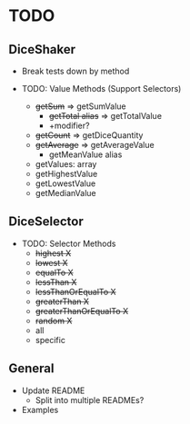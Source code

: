 # TODO

## DiceShaker

- Break tests down by method

- TODO: Value Methods (Support Selectors)
  - ~~getSum~~ => getSumValue
    - ~~getTotal alias~~ => getTotalValue
    - +modifier?
  - ~~getCount~~ => getDiceQuantity
  - ~~getAverage~~ => getAverageValue
    - getMeanValue alias
  - getValues: array
  - getHighestValue
  - getLowestValue
  - getMedianValue

## DiceSelector

- TODO: Selector Methods
  - ~~highest X~~
  - ~~lowest X~~
  - ~~equalTo X~~
  - ~~lessThan X~~
  - ~~lessThanOrEqualTo X~~
  - ~~greaterThan X~~
  - ~~greaterThanOrEqualTo X~~
  - ~~random X~~
  - all
  - specific
  
## General

- Update README
  - Split into multiple READMEs?
- Examples